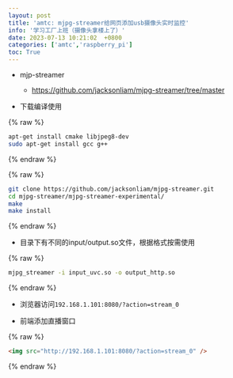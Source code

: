 ```yaml
---
layout: post
title: 'amtc: mjpg-streamer给网页添加usb摄像头实时监控'
info: '学习工厂上班（摄像头拿楼上了）'
date: 2023-07-13 10:21:02  +0800
categories: ['amtc','raspberry_pi']
toc: True
---
```



- mjp-streamer
  - https://github.com/jacksonliam/mjpg-streamer/tree/master


- 下载编译使用

{% raw %}
```bash
apt-get install cmake libjpeg8-dev
sudo apt-get install gcc g++
```
{% endraw %}

{% raw %}
```bash
git clone https://github.com/jacksonliam/mjpg-streamer.git
cd mjpg-streamer/mjpg-streamer-experimental/
make
make install
```
{% endraw %}

- 目录下有不同的input/output.so文件，根据格式按需使用

{% raw %}
```bash
mjpg_streamer -i input_uvc.so -o output_http.so
```
{% endraw %}


- 浏览器访问`192.168.1.101:8080/?action=stream_0`


- 前端添加直播窗口

{% raw %}
```html
<img src="http://192.168.1.101:8080/?action=stream_0" />
```
{% endraw %}



